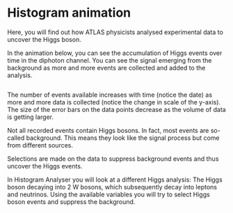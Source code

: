 # Histogram animation

Here, you will find out how ATLAS physicists analysed experimental data to uncover the Higgs boson.

In the animation below, you can see the accumulation of Higgs events over time in the diphoton channel.  You can see the signal emerging from the background as more and more events are collected and added to the analysis.

<img alt="" src="https://twiki.cern.ch/twiki/pub/AtlasPublic/HiggsPublicResults//Hgg-FloatingScale-Short2.gif">

The number of events available increases with time (notice the date) as more and more data is collected (notice the change in scale of the y-axis).
The size of the error bars on the data points decrease as the volume of data is getting larger.

Not all recorded events contain Higgs bosons.
In fact, most events are so-called background.
This means they look like the signal process but come from different sources.

Selections are made on the data to suppress background events and thus uncover the Higgs events. 

In Histogram Analyser you will look at a different Higgs analysis: 
The Higgs boson decaying into 2 W bosons, which subsequently decay into leptons and neutrinos.
Using the available variables you will try to select Higgs boson events and suppress the background.
